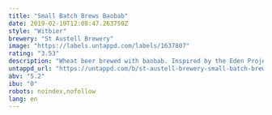 ```yaml
---
title: "Small Batch Brews Baobab"
date: 2019-02-10T12:08:47.263750Z
style: "Witbier"
brewery: "St Austell Brewery"
image: "https://labels.untappd.com/labels/1637807"
rating: "3.53"
description: "Wheat beer brewed with baobab. Inspired by the Eden Project."
untappd_url: "https://untappd.com/b/st-austell-brewery-small-batch-brews-baobab/1637807"
abv: "5.2"
ibu: "0"
robots: noindex,nofollow
lang: en
---
```


